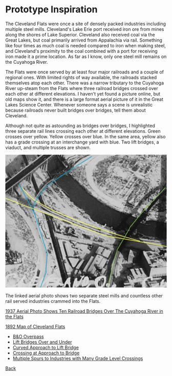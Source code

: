 # Prototype Inspiration

The Cleveland Flats were once a site of densely packed industries including multiple steel mills. Cleveland's Lake Erie port received iron ore from mines along the shores of Lake Superior. Cleveland also received coal via the Great Lakes, but coal primarily arrived from Appalachia via rail. Something like four times as much coal is needed compared to iron when making steel, and Cleveland's proximity to the coal combined with a port for receiving iron made it a prime location. As far as I know, only one steel mill remains on the Cuyahoga River.

The Flats were once served by at least four major railroads and a couple of regional ones. With limited rights of way available, the railroads stacked themselves atop each other. There was a narrow tributary to the Cuyahoga River up-steam from the Flats where three railroad bridges crossed over each other at different elevations. I haven't yet found a picture online, but old maps show it, and there is a large format aerial picture of it in the Great Lakes Science Center. Whenever someone says a scene is unrealistic because railroads never built bridges over bridges, tell them about Cleveland.

Although not quite as astounding as bridges over bridges, I highlighted three separate rail lines crossing each other at different elevations. Green crosses over yellow. Yellow crosses over blue. In the same area, yellow also has a grade crossing at an interchange yard with blue. Two lift bridges, a viaduct, and multiple trusses are shown.

![Three railroads crossing each other at different elevations](ThreeElevationsCrossingOverEachOther.png)

The linked aerial photo shows two separate steel mills and countless other rail served industries crammed into the Flats.

[1937 Aerial Photo Shows Ten Railroad Bridges Over The Cuyahoga River in the Flats](https://upload.wikimedia.org/wikipedia/commons/a/a5/Downtown_Cleveland%2C_Ohio%2C_in_winter%2C_from_the_air%2C_12-1937_-_NARA_-_512842.jpg)

[1892 Map of Cleveland Flats](http://www.clevelandmemory.org/iac/graphics/map1.gif)

- [B&O Overpass](BandO_overFlatsIndustrial.png)
- [Lift Bridges Over and Under](LIftBridgesOverUnder.png)
- [Curved Approach to Lift Bridge](curveToLiftBridge.png)
- [Crossing at Approach to Bridge](levelCrossingAtBridge.png)
- [Multiple Spurs to Industries with Many Grade Level Crossings](industry.png)

[Back](https://github.com/nscale4by8/nscale4x8/blob/master/README.md)
